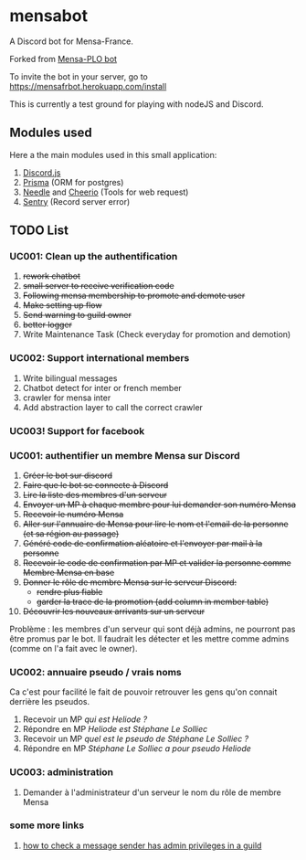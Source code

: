 # mensabot

A Discord bot for Mensa-France.

Forked from [Mensa-PLO bot](https://github.com/slesolliec/mensabot)

To invite the bot in your server, go to 
https://mensafrbot.herokuapp.com/install

This is currently a test ground for playing with nodeJS and Discord.


## Modules used

Here a the main modules used in this small application:

1. [Discord.js](https://discord.js.org/)
1. [Prisma](https://www.prisma.io/) (ORM for postgres)
1. [Needle](https://www.npmjs.com/package/needle) and [Cheerio](https://www.npmjs.com/package/cheerio) (Tools for web request)
1. [Sentry](https://sentry.io/welcome/) (Record server error)

## TODO List

### UC001: Clean up the authentification
1. ~~rework chatbot~~
1. ~~small server to receive verification code~~
1. ~~Following mensa membership to promote and demote user~~
1. ~~Make setting up flow~~
1. ~~Send warning to guild owner~~
1. ~~better logger~~
1. Write Maintenance Task (Check everyday for promotion and demotion)
### UC002: Support international members
1. Write bilingual messages
1. Chatbot detect for inter or french member
1. crawler for mensa inter
1. Add abstraction layer to call the correct crawler

### UC003! Support for facebook
### UC001: authentifier un membre Mensa sur Discord

1. ~~Créer le bot sur discord~~
1. ~~Faire que le bot se connecte à Discord~~
1. ~~Lire la liste des membres d'un serveur~~
1. ~~Envoyer un MP à chaque membre pour lui demander son numéro Mensa~~
1. ~~Recevoir le numéro Mensa~~
1. ~~Aller sur l'annuaire de Mensa pour lire le nom et l'email de la personne (et sa région au passage)~~
1. ~~Généré code de confirmation aléatoire et l'envoyer par mail à la personne~~
1. ~~Recevoir le code de confirmation par MP et valider la personne comme Membre Mensa en base~~
1. ~~Donner le rôle de membre Mensa sur le serveur Discord:~~
    - ~~rendre plus fiable~~
    - ~~garder la trace de la promotion (add column in member table)~~
1. ~~Découvrir les nouveaux arrivants sur un serveur~~

Problème : les membres d'un serveur qui sont déjà admins, ne pourront pas être promus par le bot.
Il faudrait les détecter et les mettre comme admins (comme on l'a fait avec le owner).

### UC002: annuaire pseudo / vrais noms

Ca c'est pour facilité le fait de pouvoir retrouver les gens qu'on connait derrière les pseudos.

1. Recevoir un MP _qui est Heliode ?_
1. Répondre en MP _Heliode est Stéphane Le Solliec_
1. Recevoir un MP _quel est le pseudo de Stéphane Le Solliec ?_
1. Répondre en MP _Stéphane Le Solliec a pour pseudo Heliode_

### UC003: administration 

1. Demander à l'administrateur d'un serveur le nom du rôle de membre Mensa


### some more links

1. [how to check a message sender has admin privileges in a guild](https://stackoverflow.com/questions/56926998/how-can-i-check-if-the-message-author-has-an-admin-role-using-discord-js)



